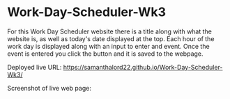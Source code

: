# Work-Day-Scheduler-Wk3
For this Work Day Scheduler website there is a title along with what the website is, as well as today's date displayed at the top.
Each hour of the work day is displayed along with an input to enter and event.
Once the event is entered you click the button and it is saved to the webpage. 

Deployed live URL:
https://samanthalord22.github.io/Work-Day-Scheduler-Wk3/

Screenshot of live web page: